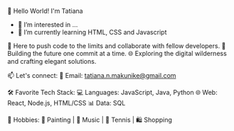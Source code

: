 

👋 Hello World! I'm Tatiana
- 👀 I’m interested in ...
- 🌱 I’m currently learning HTML, CSS and Javascript

🌟 Here to push code to the limits and collaborate with fellow developers.
🔧 Building the future one commit at a time.
🌐 Exploring the digital wilderness and crafting elegant solutions.

📫 Let's connect:
📧 Email: tatiana.n.makunike@gmail.com

🛠️ Favorite Tech Stack:
💻 Languages: JavaScript, Java, Python
🌐 Web: React, Node.js, HTML/CSS
📊 Data: SQL

🚴 Hobbies:
🎨 Painting  | 🎵 Music | 🎾 Tennis | 🛍️ Shopping 



<!---
TatianaMakunike111/TatianaMakunike111 is a ✨ special ✨ repository because its `README.md` (this file) appears on your GitHub profile.
You can click the Preview link to take a look at your changes.
--->


